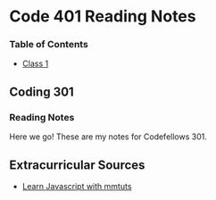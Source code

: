 
# Code 401 Reading Notes

### Table of Contents
- [Class 1](class-01.md)


## Coding 301
### Reading Notes
Here we go!  These are my notes for Codefellows 301.

## Extracurricular Sources
 - [Learn Javascript with mmtuts](https://www.youtube.com/playlist?list=PL0eyrZgxdwhxNGMWROnaY35NLyEjTqcgB)

